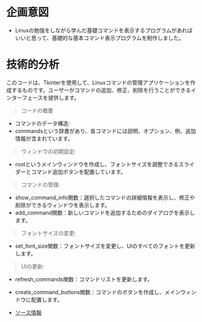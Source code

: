 # 企画意図
- Linuxの勉強をしながら学んだ基礎コマンドを表示するプログラムがあればいいと思って、基礎的な基本コマンド表示プログラムを制作しました。
  
# 技術的分析

このコードは、Tkinterを使用して、Linuxコマンドの管理アプリケーションを作成するものです。ユーザーがコマンドの追加、修正、削除を行うことができるインターフェースを提供します。

> コードの概要
- コマンドのデータ構造:
- commandsという辞書があり、各コマンドには説明、オプション、例、追加情報が含まれています。

> ウィンドウの初期設定:
- rootというメインウィンドウを作成し、フォントサイズを調整できるスライダーとコマンド追加ボタンを配置しています。

> コマンドの管理:
- show_command_info関数：選択したコマンドの詳細情報を表示し、修正や削除ができるウィンドウを表示します。
- add_command関数：新しいコマンドを追加するためのダイアログを表示します。

> フォントサイズの変更:
- set_font_size関数：フォントサイズを変更し、UIのすべてのフォントを更新します。

> UIの更新:
- refresh_commands関数：コマンドリストを更新します。
- create_command_buttons関数：コマンドのボタンを作成し、メインウィンドウに配置します。

- [ソース情報](https://github.com/coff2r/github-portfolio/blob/main/LinuxStudy.py)
